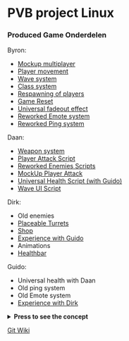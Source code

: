 <h1> PVB project Linux </h1>

### Produced  Game Onderdelen
Byron:
  * [Mockup multiplayer](https://github.com/DaanKikkert/PVB/blob/5cbc20f5223e2786f4299e424f36f4eb3656dc7c/PVB%20Linx%20Groep%206/Assets/Code/Scripts/FakePlayer/FakePlayerMove.cs)
  * [Player movement](https://github.com/DaanKikkert/PVB/blob/5cbc20f5223e2786f4299e424f36f4eb3656dc7c/PVB%20Linx%20Groep%206/Assets/Code/Scripts/Player/PlayerMovement.cs)
  * [Wave system](https://github.com/DaanKikkert/PVB/tree/develop/PVB%20Linx%20Groep%206/Assets/Code/Scripts/WaveSpawner)
  * [Class system](https://github.com/Sherk-cell/Examen-Team-06/tree/feature/Phone-Input/ProefExamenProject/Assets/Input/Script)
  * [Respawning of players](https://github.com/Sherk-cell/Examen-Team-06/tree/feature/Phone-Input/ProefExamenProject/Assets/Input/Script)
  * [Game Reset](https://github.com/Sherk-cell/Examen-Team-06/tree/feature/Phone-Input/ProefExamenProject/Assets/Input/Script)
  * [Universal fadeout effect](https://github.com/Sherk-cell/Examen-Team-06/tree/feature/Phone-Input/ProefExamenProject/Assets/Input/Script)
  * [Reworked Emote system](https://github.com/Sherk-cell/Examen-Team-06/tree/feature/Phone-Input/ProefExamenProject/Assets/Input/Script)
  * [Reworked Ping system](https://github.com/Sherk-cell/Examen-Team-06/tree/feature/Phone-Input/ProefExamenProject/Assets/Input/Script)

Daan:   
  * [Weapon system](https://github.com/DaanKikkert/PVB/tree/5cbc20f5223e2786f4299e424f36f4eb3656dc7c/PVB%20Linx%20Groep%206/Assets/Code/Scripts/Weapons)
  * [Player Attack Script](https://github.com/DaanKikkert/PVB/blob/5cbc20f5223e2786f4299e424f36f4eb3656dc7c/PVB%20Linx%20Groep%206/Assets/Code/Scripts/Weapons/PlayerAttack.cs)
  * [Reworked Enemies Scripts](https://github.com/DaanKikkert/PVB/tree/develop/PVB%20Linx%20Groep%206/Assets/Code/Scripts/Enemy)
  * [MockUp Player Attack](https://github.com/DaanKikkert/PVB/blob/5cbc20f5223e2786f4299e424f36f4eb3656dc7c/PVB%20Linx%20Groep%206/Assets/Code/Scripts/FakePlayer/FakePlayerAttack.cs)
  * [Universal Health Script (with Guido)](https://github.com/DaanKikkert/PVB/blob/5cbc20f5223e2786f4299e424f36f4eb3656dc7c/PVB%20Linx%20Groep%206/Assets/Code/Scripts/UniversalHealth.cs)
  * [Wave UI Script](https://github.com/DaanKikkert/PVB/blob/5cbc20f5223e2786f4299e424f36f4eb3656dc7c/PVB%20Linx%20Groep%206/Assets/Code/Scripts/WaveUI.cs?raw=true)

Dirk:
  * Old enemies
  * [Placeable Turrets](https://github.com/DaanKikkert/PVB/blob/feature/build-structures/PVB%20Linx%20Groep%206/Assets/Code/Scripts/Build%20Structure/BuildStructure.cs)
  * [Shop](https://github.com/DaanKikkert/PVB/tree/final-build/PVB%20Linx%20Groep%206/Assets/Code/Scripts/UI/Shop)
  * [Experience with Guido](https://github.com/DaanKikkert/PVB/blob/feature/experience-system/PVB%20Linx%20Groep%206/Assets/Code/Scripts/Player/Experience.cs)
  * Animations
  * [Healthbar](https://github.com/DaanKikkert/PVB/blob/final-build/PVB%20Linx%20Groep%206/Assets/Code/Scripts/UI/Health/ShowHealth.cs)

Guido:
  * Universal health with Daan
  * Old ping system
  * Old Emote system
  * [Experience with Dirk](https://github.com/DaanKikkert/PVB/blob/feature/experience-system/PVB%20Linx%20Groep%206/Assets/Code/Scripts/Player/Experience.cs)
<details>
  <summary>
    <b>Press to see the concept </b>
  </summary>    

 <break>
  The concept of the game is a survival game where a horde of enemies comes at you and tries to destroy your castle. There is at least one player but it can be played with multiple players who must work together to protect the castle from the endless waves of enemies. They come in increasingly larger groups and constantly grow stronger with each wave. The players will do their best to hold out for as long as possible by killing the enemies and protecting the castle. Each player has a class that specializes in a particular function, so careful consideration must be given to the composition of the team as each class has strengths and weaknesses.

There is no way to communicate with each other via text, but there are emotes that make it difficult to understand each other, encouraging players to stay together longer as they try to understand what the other is trying to convey.

Players can choose between different weapons with various ammunition types. Experiment with different combinations that suit your playstyle and eliminate all the enemies. The enemies can also use weapons themselves, so be vigilant and watch out because the zombie might have the same combination you do.

Protect the castle with everything you have because if the castle falls, the game is over.
</details>


[Git Wiki](https://github.com/DaanKikkert/PVB/wiki)

